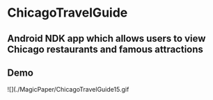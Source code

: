 # ChicagoTravelGuide
## Android NDK app which allows users to view Chicago restaurants and famous attractions

## Demo

![](./MagicPaper/ChicagoTravelGuide15.gif
